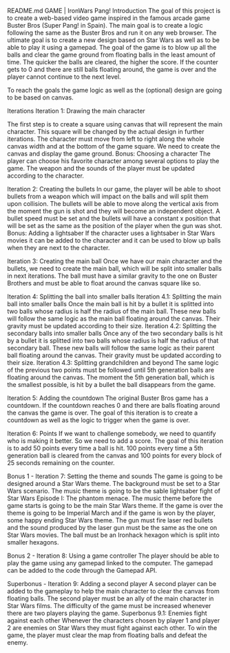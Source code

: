 README.md
GAME | IronWars Pang! 
Introduction
The goal of this project is to create a web-based video game inspired in the famous arcade game Buster Bros (Super Pang! in Spain).
The main goal is to create a logic following the same as the Buster Bros and run it on  any web browser. The ultimate goal is to create a new design based on Star Wars as well as to be able to play it using a gamepad. 
The goal of the game is to blow up all the balls and clear the game ground from floating balls in the least amount of time. The quicker the balls are cleared, the higher the score. If the counter gets to 0 and there are still balls floating around, the game is over and the player cannot continue to the next level.

To reach the goals the game logic as well as the (optional) design are going to be based on canvas.

Iterations
Iteration 1: Drawing the main character

The first step is to create a square using canvas that will represent the main character. This square will be changed by the actual design in further iterations.
The character must move from left to right along the whole canvas width and at the bottom of the game square. 
We need to create the canvas and display the game ground.
Bonus: Choosing a character
The player can choose his favorite character among several options to play the game. The weapon and the sounds of the player must be updated according to the character.

Iteration 2: Creating the bullets
In our game, the player will be able to shoot bullets from a weapon which will impact on the balls and will split them upon collision. 
The bullets will be able to move along the vertical axis from the moment the gun is shot and they will become an independent object. A bullet speed must be set and the bullets will have a constant x position that will be set as the same as the position of the player when the gun was shot.
Bonus: Adding a lightsaber
If the character uses a lightsaber in Star Wars movies it can be added to the character and it can be used to blow up balls when they are next to the character.

Iteration 3: Creating the main ball
Once we have our main character and the bullets, we need to create the main ball, which will be split into smaller balls in next iterations. The ball must have a similar gravity to the one on Buster Brothers and must be able to float around the canvas square like so.

Iteration 4: Splitting the ball into smaller balls
Iteration 4.1: Splitting the main ball into smaller balls
Once the main ball is hit by a bullet it is splitted into two balls whose radius is half the radius of the main ball. These new balls will follow the same logic as the main ball floating around the canvas. Their gravity must be updated according to their size.
Iteration 4.2: Splitting the secondary balls into smaller balls
Once any of the two secondary balls is hit by a bullet it is splitted into two balls whose radius is half the radius of that secondary ball. These new balls will follow the same logic as their parent ball floating around the canvas. Their gravity must be updated according to their size.
Iteration 4.3: Splitting grandchildren and beyond
The same logic of the previous two points must be followed until 5th generation balls are floating around the canvas. 
The moment the 5th generation ball, which is the smallest possible, is hit by a bullet the ball disappears from the game.

Iteration 5: Adding the countdown
The original Buster Bros game has a countdown. If the countdown reaches 0 and there are balls floating around the canvas the game is over.
The goal of this iteration is to create a countdown as well as the logic to trigger when the game is over.

Iteration 6: Points
If we want to challenge somebody, we need to quantify who is making it better. So we need to add a score. The goal of this iteration is to add 50 points every time a ball is hit. 100 points every time a 5th generation ball is cleared from the canvas and 100 points for every block of 25 seconds remaining on the counter.

Bonus 1 - Iteration 7: Setting the theme and sounds
The game is going to be designed around a Star Wars theme. The background must be set to a Star Wars scenario. 
The music theme is going to be the sable lightsaber fight of Star Wars Episode I: The phantom menace. The music theme before the game starts is going to be the main Star Wars theme. If the game is over the theme is going to be Imperial March and if the game is won by the player, some happy ending Star Wars theme.
The gun must fire laser red bullets and the sound produced by the laser gun must be the same as the one on Star Wars movies.
The ball must be an Ironhack hexagon which is split into smaller hexagons.

Bonus 2 - Iteration 8: Using a game controller
The player should be able to play the game using any gamepad linked to the computer. The gamepad can be added to the code through the Gamepad API.

Superbonus - Iteration 9: Adding a second player
A second player can be added to the gameplay to help the main character to clear the canvas from floating balls. The second player must be an ally of the main character in Star Wars films.
The difficulty of the game must be increased whenever there are two players playing the game.
Superbonus 9.1: Enemies fight against each other
Whenever the characters chosen by player 1 and player 2 are enemies on Star Wars they must fight against each other. To win the game, the player must clear the map from floating balls and defeat the enemy.

